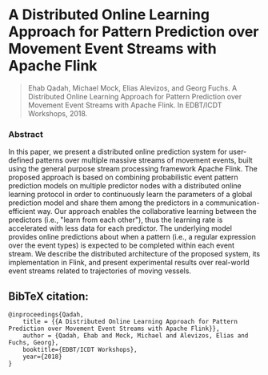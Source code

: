 # A Distributed Online Learning Approach for Pattern Prediction over Movement Event Streams with Apache Flink


> Ehab Qadah, Michael Mock, Elias Alevizos, and Georg Fuchs. A Distributed
Online Learning Approach for Pattern Prediction over Movement Event Streams
with Apache Flink. In EDBT/ICDT Workshops, 2018.

### Abstract
<p>
In this paper, we present a distributed online prediction system for user-defined patterns over multiple massive streams of movement events, built using the general purpose stream processing framework Apache Flink. The proposed approach is based on combining probabilistic event pattern prediction models on multiple predictor nodes with a distributed online learning protocol in order to continuously learn the parameters of a global prediction model and share them among the predictors in a communication-efficient way. Our approach enables the collaborative learning between the predictors (i.e., "learn from each other"), thus the learning rate is accelerated with less data for each predictor. The underlying model provides online predictions about when a pattern (i.e., a regular expression over the event types) is expected to be completed within each event stream. We describe the distributed architecture of the proposed system, its implementation in Flink, and present experimental results over real-world event streams related to trajectories of moving vessels. </p>


## BibTeX citation:

```
@inproceedings{Qadah,
	title = {{A Distributed Online Learning Approach for Pattern Prediction over Movement Event Streams with Apache Flink}},
	author = {Qadah, Ehab and Mock, Michael and Alevizos, Elias and Fuchs, Georg},
	booktitle={EDBT/ICDT Workshops},
	year={2018}
}
```
